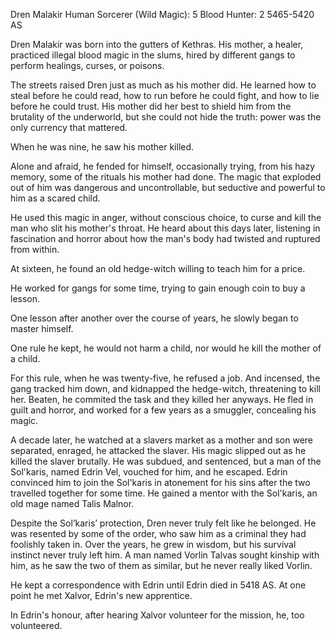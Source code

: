 Dren Malakir
Human
Sorcerer (Wild Magic): 5
Blood Hunter: 2
5465-5420 AS

Dren Malakir was born into the gutters of Kethras. His mother, a healer, practiced illegal blood magic in the slums, hired by different gangs to perform healings, curses, or poisons.

The streets raised Dren just as much as his mother did. He learned how to steal before he could read, how to run before he could fight, and how to lie before he could trust. His mother did her best to shield him from the brutality of the underworld, but she could not hide the truth: power was the only currency that mattered.

When he was nine, he saw his mother killed.

Alone and afraid, he fended for himself, occasionally trying, from his hazy memory, some of the rituals his mother had done. The magic that exploded out of him was dangerous and uncontrollable, but seductive and powerful to him as a scared child.

He used this magic in anger, without conscious choice, to curse and kill the man who slit his mother's throat. He heard about this days later, listening in fascination and horror about how the man's body had twisted and ruptured from within.

At sixteen, he found an old hedge-witch willing to teach him for a price.

He worked for gangs for some time, trying to gain enough coin to buy a lesson.

One lesson after another over the course of years, he slowly began to master himself.

One rule he kept, he would not harm a child, nor would he kill the mother of a child.

For this rule, when he was twenty-five, he refused a job. And incensed, the gang tracked him down, and kidnapped the hedge-witch, threatening to kill her. Beaten, he commited the task and they killed her anyways. He fled in guilt and horror, and worked for a few years as a smuggler, concealing his magic.

A decade later, he watched at a slavers market as a mother and son were separated, enraged, he attacked the slaver. His magic slipped out as he killed the slaver brutally. He was subdued, and sentenced, but a man of the Sol'karis, named Edrin Vel, vouched for him, and he escaped. Edrin convinced him to join the Sol'karis in atonement for his sins after the two travelled together for some time. He gained a mentor with the Sol'karis, an old mage named Talis Malnor.

Despite the Sol’karis’ protection, Dren never truly felt like he belonged. He was resented by some of the order, who saw him as a criminal they had foolishly taken in. Over the years, he grew in wisdom, but his survival instinct never truly left him. A man named Vorlin Talvas sought kinship with him, as he saw the two of them as similar, but he never really liked Vorlin.

He kept a correspondence with Edrin until Edrin died in 5418 AS. At one point he met Xalvor, Edrin's new apprentice.

In Edrin's honour, after hearing Xalvor volunteer for the mission, he, too volunteered.